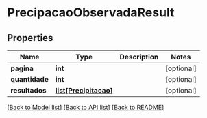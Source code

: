 # PrecipacaoObservadaResult

## Properties
Name | Type | Description | Notes
------------ | ------------- | ------------- | -------------
**pagina** | **int** |  | [optional] 
**quantidade** | **int** |  | [optional] 
**resultados** | [**list[Precipitacao]**](Precipitacao.md) |  | [optional] 

[[Back to Model list]](../README.md#documentation-for-models) [[Back to API list]](../README.md#documentation-for-api-endpoints) [[Back to README]](../README.md)

